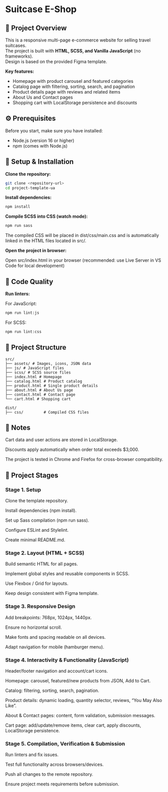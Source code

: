 # Suitcase E-Shop

## 📖 Project Overview

This is a responsive multi-page e-commerce website for selling travel suitcases.  
The project is built with **HTML, SCSS, and Vanilla JavaScript** (no frameworks).  
Design is based on the provided Figma template.

**Key features:**

- Homepage with product carousel and featured categories
- Catalog page with filtering, sorting, search, and pagination
- Product details page with reviews and related items
- About Us and Contact pages
- Shopping cart with LocalStorage persistence and discounts

## ⚙️ Prerequisites

Before you start, make sure you have installed:

- Node.js (version 16 or higher)
- npm (comes with Node.js)

## 🚀 Setup & Installation

**Clone the repository:**

```bash
git clone <repository-url>
cd project-template-ua
```

**Install dependencies:**

```bash
npm install
```

**Compile SCSS into CSS (watch mode):**

```bash
npm run sass
```

The compiled CSS will be placed in dist/css/main.css and is automatically linked in the HTML files located in src/.

**Open the project in browser:**

Open src/index.html in your browser
(recommended: use Live Server in VS Code for local development)

## 🧹 Code Quality

**Run linters:**

For JavaScript:

```bash
npm run lint:js
```

For SCSS:

```bash
npm run lint:css
```

## 📂 Project Structure

```text
src/
├── assets/ # Images, icons, JSON data
├── js/ # JavaScript files
├── scss/ # SCSS source files
├── index.html # Homepage
├── catalog.html # Product catalog
├── product.html # Single product details
├── about.html # About Us page
├── contact.html # Contact page
└── cart.html # Shopping cart

dist/
├── css/         # Compiled CSS files
```

## 📝 Notes

Cart data and user actions are stored in LocalStorage.

Discounts apply automatically when order total exceeds $3,000.

The project is tested in Chrome and Firefox for cross-browser compatibility.

## 📌 Project Stages

### Stage 1. Setup

Clone the template repository.

Install dependencies (npm install).

Set up Sass compilation (npm run sass).

Configure ESLint and Stylelint.

Create minimal README.md.

### Stage 2. Layout (HTML + SCSS)

Build semantic HTML for all pages.

Implement global styles and reusable components in SCSS.

Use Flexbox / Grid for layouts.

Keep design consistent with Figma template.

### Stage 3. Responsive Design

Add breakpoints: 768px, 1024px, 1440px.

Ensure no horizontal scroll.

Make fonts and spacing readable on all devices.

Adapt navigation for mobile (hamburger menu).

### Stage 4. Interactivity & Functionality (JavaScript)

Header/footer navigation and account/cart icons.

Homepage: carousel, featured/new products from JSON, Add to Cart.

Catalog: filtering, sorting, search, pagination.

Product details: dynamic loading, quantity selector, reviews, “You May Also Like”.

About & Contact pages: content, form validation, submission messages.

Cart page: add/update/remove items, clear cart, apply discounts, LocalStorage persistence.

### Stage 5. Compilation, Verification & Submission

Run linters and fix issues.

Test full functionality across browsers/devices.

Push all changes to the remote repository.

Ensure project meets requirements before submission.
